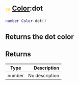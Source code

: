 ## ![shared](.gitbook/assets/shared.png) [Color](./home/Color):dot

```lua
number Color:dot()
```

Returns the dot color
------
## Returns

| Type   | Description |
| ------ | ----------: |
| number | No description |

